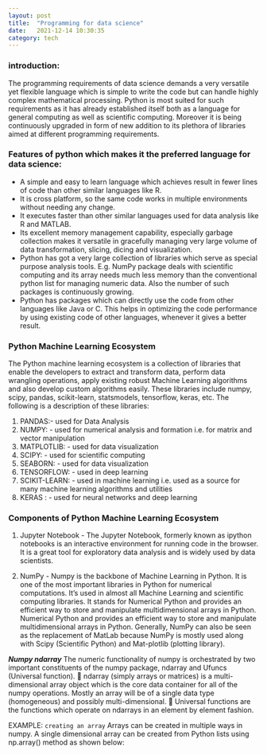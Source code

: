 ```yaml
---
layout: post
title:  "Programming for data science"
date:   2021-12-14 10:30:35 
category: tech
---
```


### introduction: 

The programming requirements of data science demands a very versatile yet flexible language which is simple to write the code but can handle 
highly complex mathematical processing. Python is most suited for such requirements as it has already established itself both as a language for general 
computing as well as scientific computing. Moreover it is being continuously upgraded in form of new addition to its plethora of libraries aimed at different programming requirements.

### Features of python which makes it the preferred language for data science:

- A simple and easy to learn language which achieves result in fewer lines of code than other similar languages like R.
- It is cross platform, so the same code works in multiple environments without needing any change.
- It executes faster than other similar languages used for data analysis like R and MATLAB. 
- Its excellent memory management capability, especially garbage collection makes it versatile in gracefully managing very large volume of data transformation, slicing, dicing and visualization. 
- Python has got a very large collection of libraries which serve as special purpose analysis tools. E.g. NumPy package deals with scientific computing and its array needs much less memory than the conventional python list for managing numeric data. Also the number of such packages is continuously growing. 
- Python has packages which can directly use the code from other languages like Java or C. This helps in optimizing the code performance by using existing code of other languages, whenever it gives a better result. 


### Python Machine Learning Ecosystem 

The Python machine learning ecosystem is a collection of libraries that enable the developers to extract and transform data, perform data wrangling operations, apply existing robust Machine Learning algorithms and also develop custom algorithms easily. These libraries include numpy, scipy, pandas, scikit-learn, statsmodels, tensorflow, keras, etc. The following is a description of these libraries: 

1. PANDAS:- used for Data Analysis 
2. NUMPY: - used for numerical analysis and formation i.e. for matrix and vector manipulation 
3. MATPLOTLIB: - used for data visualization  
4. SCIPY: - used for scientific computing 
5. SEABORN: - used for data visualization 
6. TENSORFLOW: - used  in deep learning 
7. SCIKIT-LEARN: - used in machine learning i.e. used as a source for many machine learning algorithms and utilities 
8. KERAS : - used for neural networks and deep learning 

  

### Components of Python Machine Learning Ecosystem
1. Jupyter Notebook - The Jupyter Notebook, formerly known as ipython notebooks is an interactive environment for running code in the browser. It is a great tool for exploratory data analysis and is widely used by data scientists.    

2. NumPy - Numpy is the backbone of Machine Learning in Python. It is one of the most important libraries in Python for numerical computations. It’s used in almost all Machine Learning and scientific computing libraries. It stands for Numerical Python and provides an efficient way to store and manipulate multidimensional arrays in Python. Numerical Python and provides an efficient way to store and manipulate multidimensional arrays in Python. Generally, NumPy can also be seen as the replacement of MatLab because NumPy is mostly used along with Scipy (Scientific Python) and Mat-plotlib (plotting library).

***Numpy ndarray*** 
The numeric functionality of numpy is orchestrated by two important constituents of the numpy package, ndarray and Ufuncs (Universal function).   ndarray (simply arrays or matrices) is a multi-dimensional array object which is the core data container for all of the numpy operations. Mostly an array will be of a single data type (homogeneous) and possibly multi-dimensional.   Universal functions are the functions which operate on ndarrays in an element by element fashion.

EXAMPLE:
`creating an array`
Arrays can be created in multiple ways in numpy. A single dimensional array can be created from Python lists using np.array() method as shown below:  